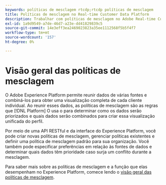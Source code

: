 ```yaml
---
keywords: políticas de mesclagem rtcdp;rtcdp políticas de mesclagem
title: Políticas de mesclagem no Real-time Customer Data Platform
description: Trabalhar com políticas de mesclagem no Adobe Real-time Customer Data Platform
exl-id: 1a9d9549-a7de-46d7-a23e-dd41829839c5
source-git-commit: 14e3eff3ea2469023823a35ee1112568f5b5f4f7
workflow-type: tm+mt
source-wordcount: '157'
ht-degree: 0%

---
```


# Visão geral das políticas de mesclagem

O Adobe Experience Platform permite reunir dados de várias fontes e combiná-los para obter uma visualização completa de cada cliente individual. Ao reunir esses dados, as políticas de mesclagem são as regras que [!DNL Platform] O usa o para determinar como os dados serão priorizados e quais dados serão combinados para criar essa visualização unificada do perfil.

Por meio de uma API RESTful e da interface do Experience Platform, você pode criar novas políticas de mesclagem, gerenciar políticas existentes e definir uma política de mesclagem padrão para sua organização. Você também pode especificar preferências em relação às fontes de dados e determinar quais dados têm prioridade caso surja um conflito durante a mesclagem.

Para saber mais sobre as políticas de mesclagem e a função que elas desempenham no Experience Platform, comece lendo o [visão geral das políticas de mesclagem](../../profile/merge-policies/overview.md).
